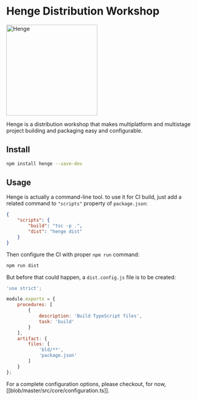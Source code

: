# Henge Distribution Workshop

<img alt="Henge" src="https://cloud.githubusercontent.com/assets/970430/17336611/8bcad8ec-5911-11e6-9d32-2948976b1843.png" width="240" height="240" />

Henge is a distribution workshop that makes multiplatform and multistage project
building and packaging easy and configurable.

## Install

```sh
npm install henge --save-dev
```

## Usage

Henge is actually a command-line tool. to use it for CI build, just add a
related command to `"scripts"` property of `package.json`:

```json
{
    "scripts": {
        "build": "tsc -p .",
        "dist": "henge dist"
    }
}
```

Then configure the CI with proper `npm run` command:

```sh
npm run dist
```

But before that could happen, a `dist.config.js` file is to be created:

```js
'use strict';

module.exports = {
    procedures: [
        {
            description: 'Build TypeScript files',
            task: 'build'
        }
    ],
    artifact: {
        files: [
            'bld/**',
            'package.json'
        ]
    }
};
```

For a complete configuration options, please checkout, for now,
[[blob/master/src/core/configuration.ts]].
